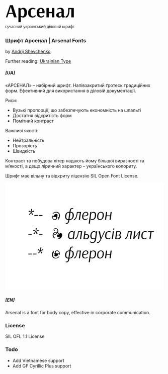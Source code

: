 ![Arsenal](sources/logo.png)

### Шрифт Арсенал | Arsenal Fonts

by [Andrij Shevchenko](http://www.myfonts.com/newsletters/cc/201202.html)

Further reading: [Ukrainian Type](http://www.ukrainian-type.com/about/)

##### [UA]

«АРСЕНАЛ» – набірний шрифт. Напівзакритий ґротеск традиційних форм. Ефективний для використання в діловій документації.

Риси:

* Вузькі пропорції,  що забезпечують економність на шпальті
* Достатня відкритість форм
* Помітний контраст

Важливі якості:

* Нейтральність
* Прозорість
* Швидкість

Контраст та побудова літер надають йому більшої виразності та м’якості, а дещо ліричний характер – українського колориту.

Шрифт має вільну та відкриту ліцензію SIL Open Font License.


![Arsenal](sources/fleuron.png)


##### [EN]

Arsenal is a font for body copy, effective in corporate communication. 

### License

SIL OFL 1.1 License

### Todo

* Add Vietnamese support
* Add GF Cyrillic Plus support



